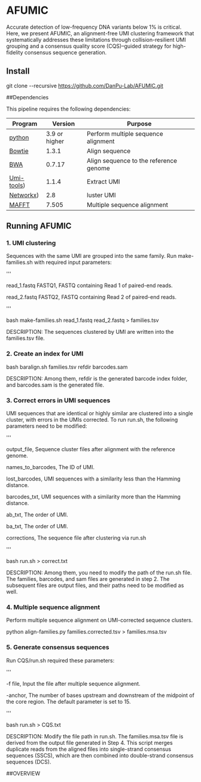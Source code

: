 # AFUMIC #

Accurate detection of low-frequency DNA variants below 1% is critical. Here, we present AFUMIC, an alignment-free UMI clustering framework that systematically addresses these limitations through collision-resilient UMI grouping and a consensus quality score (CQS)–guided strategy for high-fidelity consensus sequence generation.

## Install ##

git clone --recursive https://github.com/DanPu-Lab/AFUMIC.git

##Dependencies

This pipeline requires the following dependencies:

| Program | Version | Purpose                                    |
| ------- | ------- | ------------------------------------------ |
| [python](https://www.python.org/)| 3.9 or higher | Perform multiple sequence alignment |  
| [Bowtie](http://bowtie-bio.sourceforge.net/) | 1.3.1   | Align sequence                |
| [BWA](http://bio-bwa.sourceforge.net/) | 0.7.17   | Align sequence to the reference genome                |
| [Umi-tools](https://github.com/CGATOxford/UMI-tool))| 1.1.4   | Extract UMI              |
| [Networkx](https://networkx.org)) | 2.8   | luster UMI                |
| [MAFFT](http://samtools.sourceforge.net/)| 7.505   | Multiple sequence alignment              |

## Running AFUMIC ##

### 1.	UMI clustering ###

Sequences with the same UMI are grouped into the same family. Run make-families.sh with required input parameters:

'''

read_1.fastq  FASTQ1,    FASTQ containing Read 1 of paired-end reads.

read_2.fastq  FASTQ2,    FASTQ containing Read 2 of paired-end reads.


'''

bash make-families.sh read_1.fastq read_2.fastq > families.tsv

DESCRIPTION: The sequences clustered by UMI are written into the families.tsv file.

### 2.	Create an index for UMI ###

bash baralign.sh families.tsv refdir barcodes.sam

DESCRIPTION: Among them, refdir is the generated barcode index folder, and barcodes.sam is the generated file. 

### 3.	Correct errors in UMI sequences ###

UMI sequences that are identical or highly similar are clustered into a single cluster, with errors in the UMIs corrected. To run run.sh, the following parameters need to be modified:

'''

output_file,     Sequence cluster files after alignment with the reference genome.

names_to_barcodes,     The ID of UMI. 

lost_barcodes,     UMI sequences with a similarity less than the Hamming distance.

barcodes_txt,     UMI sequences with a similarity more than the Hamming distance.

ab_txt,     The order of UMI.

ba_txt,     The order of UMI.

corrections,     The sequence file after clustering via run.sh

'''

bash run.sh > correct.txt

DESCRIPTION: Among them, you need to modify the path of the run.sh file. The families, barcodes, and sam files are generated in step 2. The subsequent files are output files, and their paths need to be modified as well.

### 4.	Multiple sequence alignment ###

Perform multiple sequence alignment on UMI-corrected sequence clusters.

python align-families.py families.corrected.tsv > families.msa.tsv

### 5.	Generate consensus sequences ###

Run CQS/run.sh required these parameters:

'''

-f file,   	  Input the file after multiple sequence alignment.

-anchor,     The number of bases upstream and downstream of the midpoint of the core region. The default parameter is set to 15.


'''

bash run.sh > CQS.txt

DESCRIPTION: Modify the file path in run.sh. The families.msa.tsv file is derived from the output file generated in Step 4. This script merges duplicate reads from the aligned files into single-strand consensus sequences (SSCS), which are then combined into double-strand consensus sequences (DCS).

##OVERVIEW


